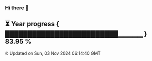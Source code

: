 ### Hi there 👋
⏳ Year progress { █████████████████████████▁▁▁▁▁ } 83.95 %
---
⏰ Updated on Sun, 03 Nov 2024 06:14:40 GMT

